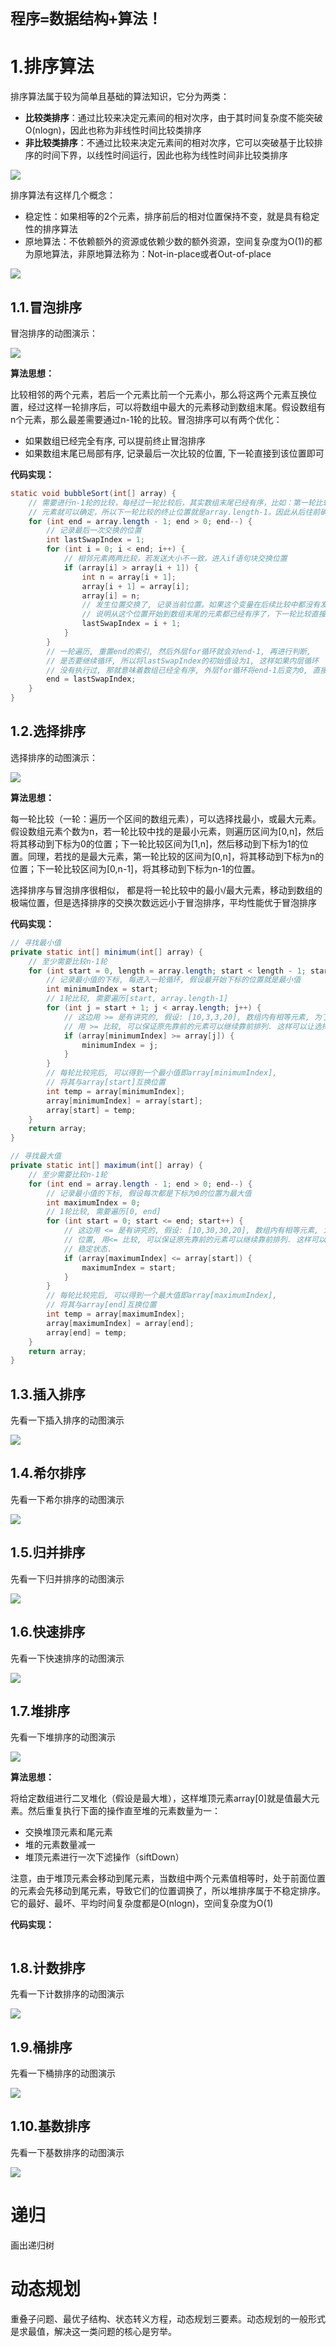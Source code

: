 # `程序=数据结构+算法！`

# 1.排序算法

排序算法属于较为简单且基础的算法知识，它分为两类：

- **比较类排序**：通过比较来决定元素间的相对次序，由于其时间复杂度不能突破O(nlogn)，因此也称为非线性时间比较类排序
- **非比较类排序**：不通过比较来决定元素间的相对次序，它可以突破基于比较排序的时间下界，以线性时间运行，因此也称为线性时间非比较类排序

![](./images/排序算法-分类.png)

排序算法有这样几个概念：

- 稳定性：如果相等的2个元素，排序前后的相对位置保持不变，就是具有稳定性的排序算法
- 原地算法：不依赖额外的资源或依赖少数的额外资源，空间复杂度为O(1)的都为原地算法，非原地算法称为：Not-in-place或者Out-of-place

![](./images/排序算法复杂度概括.png)

## 1.1.冒泡排序

冒泡排序的动图演示：

![](./images/排序算法-冒泡排序.gif)

**算法思想：**

比较相邻的两个元素，若后一个元素比前一个元素小，那么将这两个元素互换位置，经过这样一轮排序后，可以将数组中最大的元素移动到数组末尾。假设数组有n个元素，那么最差需要通过n-1轮的比较。冒泡排序可以有两个优化：

- 如果数组已经完全有序, 可以提前终止冒泡排序
- 如果数组末尾已局部有序, 记录最后一次比较的位置, 下一轮直接到该位置即可

**代码实现：**

```java
static void bubbleSort(int[] array) {
    // 需要进行n-1轮的比较，每经过一轮比较后，其实数组末尾已经有序，比如：第一轮比较后，数组最大元素
    // 元素就可以确定，所以下一轮比较的终止位置就是array.length-1。因此从后往前确定比较最终位置
    for (int end = array.length - 1; end > 0; end--) {
        // 记录最后一次交换的位置
        int lastSwapIndex = 1;
        for (int i = 0; i < end; i++) {
            // 相邻元素两两比较，若发送大小不一致，进入if语句块交换位置
            if (array[i] > array[i + 1]) {
                int n = array[i + 1];
                array[i + 1] = array[i];
                array[i] = n;
                // 发生位置交换了, 记录当前位置。如果这个变量在后续比较中都没有发生变化，那么
                // 说明从这个位置开始到数组末尾的元素都已经有序了，下一轮比较直接到这个位置为止。
                lastSwapIndex = i + 1;
            }
        }
        // 一轮遍历, 重置end的索引, 然后外层for循环就会对end-1, 再进行判断,
        // 是否要继续循环, 所以将lastSwapIndex的初始值设为1, 这样如果内层循环
        // 没有执行过, 那就意味着数组已经全有序, 外层for循环将end-1后变为0, 直接退出外层循环
        end = lastSwapIndex;
    }
}
```

## 1.2.选择排序

选择排序的动图演示：

![](./images/排序算法-选择排序.gif)



**算法思想：**

每一轮比较（一轮：遍历一个区间的数组元素），可以选择找最小，或最大元素。假设数组元素个数为n，若一轮比较中找的是最小元素，则遍历区间为[0,n]，然后将其移动到下标为0的位置；下一轮比较区间为[1,n]，然后移动到下标为1的位置。同理，若找的是最大元素，第一轮比较的区间为[0,n]，将其移动到下标为n的位置；下一轮比较区间为[0,n-1]，将其移动到下标为n-1的位置。

选择排序与冒泡排序很相似， 都是将一轮比较中的最小/最大元素，移动到数组的极端位置，但是选择排序的交换次数远远小于冒泡排序，平均性能优于冒泡排序

**代码实现：**

```java
// 寻找最小值
private static int[] minimum(int[] array) {
    // 至少需要比较n-1轮
    for (int start = 0, length = array.length; start < length - 1; start++) {
        // 记录最小值的下标, 每进入一轮循环, 假设最开始下标的位置就是最小值
        int minimumIndex = start;
        // 1轮比较, 需要遍历[start, array.length-1]
        for (int j = start + 1; j < array.length; j++) {
            // 这边用 >= 是有讲究的, 假设: [10,3,3,20], 数组内有相等元素, 为了不交换它们的位置,
            // 用 >= 比较, 可以保证原先靠前的元素可以继续靠前排列. 这样可以让选择排除处于稳定状态.
            if (array[minimumIndex] >= array[j]) {
                minimumIndex = j;
            }
        }
        // 每轮比较完后, 可以得到一个最小值即array[minimumIndex],
        // 将其与array[start]互换位置
        int temp = array[minimumIndex];
        array[minimumIndex] = array[start];
        array[start] = temp;
    }
    return array;
}
```

```java
// 寻找最大值
private static int[] maximum(int[] array) {
    // 至少需要比较n-1轮
    for (int end = array.length - 1; end > 0; end--) {
        // 记录最小值的下标, 假设每次都是下标为0的位置为最大值
        int maximumIndex = 0;
        // 1轮比较, 需要遍历[0, end]
        for (int start = 0; start <= end; start++) {
            // 这边用 <= 是有讲究的, 假设: [10,30,30,20], 数组内有相等元素, 为了不交换它们的
            // 位置, 用<= 比较, 可以保证原先靠前的元素可以继续靠前排列. 这样可以让选择排除处于
            // 稳定状态.
            if (array[maximumIndex] <= array[start]) {
                maximumIndex = start;
            }
        }
        // 每轮比较完后, 可以得到一个最大值即array[maximumIndex],
        // 将其与array[end]互换位置
        int temp = array[maximumIndex];
        array[maximumIndex] = array[end];
        array[end] = temp;
    }
    return array;
}
```

## 1.3.插入排序

先看一下插入排序的动图演示

![](./images/排序算法-插入排序.gif)

## 1.4.希尔排序

先看一下希尔排序的动图演示

![](./images/排序算法-希尔排序.gif)

## 1.5.归并排序

先看一下归并排序的动图演示

![](./images/排序算法-归并排序.gif)

## 1.6.快速排序

先看一下快速排序的动图演示

![](./images/排序算法-快速排序.gif)

## 1.7.堆排序

先看一下堆排序的动图演示

![](./images/排序算法-堆排序.gif)

**算法思想：**

将给定数组进行二叉堆化（假设是最大堆），这样堆顶元素array[0]就是值最大元素。然后重复执行下面的操作直至堆的元素数量为一：

- 交换堆顶元素和尾元素
- 堆的元素数量减一
- 堆顶元素进行一次下滤操作（siftDown）

注意，由于堆顶元素会移动到尾元素，当数组中两个元素值相等时，处于前面位置的元素会先移动到尾元素，导致它们的位置调换了，所以堆排序属于不稳定排序。它的最好、最坏、平均时间复杂度都是O(nlogn)，空间复杂度为O(1)

**代码实现：**

```java

```

## 1.8.计数排序

先看一下计数排序的动图演示

![](./images/排序算法-计数排序.gif)

## 1.9.桶排序

先看一下桶排序的动图演示

![](./images/排序算法-桶排序.jfif)

## 1.10.基数排序

先看一下基数排序的动图演示

![](./images/排序算法-基数排序.gif)









# 递归

画出递归树

# 动态规划

重叠子问题、最优子结构、状态转义方程，动态规划三要素。动态规划的一般形式是求最值，解决这一类问题的核心是穷举。



